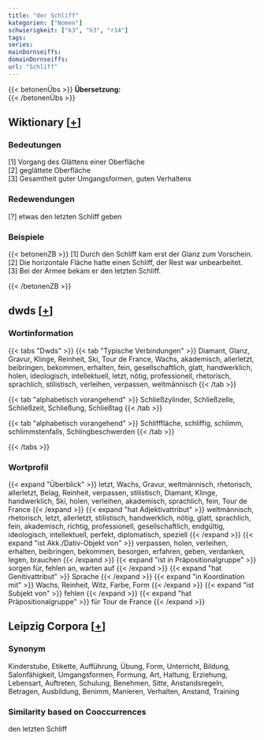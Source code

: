 ```yaml
---
title: "der Schliff"
kategorien: ["Nomen"]
schwierigkeit: ["k3", "h3", "r14"]
tags:
series:
mainDornseiffs:
domainDornseiffs:
url: "Schliff"
---
```


{{< betonenÜbs >}}
**Übersetzung:**  
{{< /betonenÜbs >}}

## Wiktionary [[+](https://de.wiktionary.org/wiki/Schliff)]

### Bedeutungen
[1] Vorgang des Glättens einer Oberfläche  
[2] geglättete Oberfläche  
[3] Gesamtheit guter Umgangsformen, guten Verhaltens  

### Redewendungen
[?] etwas den letzten Schliff geben  

### Beispiele
{{< betonenZB >}}
[1] Durch den Schliff kam erst der Glanz zum Vorschein.  
[2] Die horizontale Fläche hatte einen Schliff, der Rest war unbearbeitet.  
[3] Bei der Armee bekam er den letzten Schliff.  

{{< /betonenZB >}}


## dwds [[+](https://www.dwds.de/wb/Schliff)]

### Wortinformation
{{< tabs "Dwds" >}}
{{< tab "Typische Verbindungen" >}}
Diamant, Glanz, Gravur, Klinge, Reinheit, Ski, Tour de France, Wachs, akademisch, allerletzt, beibringen, bekommen, erhalten, fein, gesellschaftlich, glatt, handwerklich, holen, ideologisch, intellektuell, letzt, nötig, professionell, rhetorisch, sprachlich, stilistisch, verleihen, verpassen, weltmännisch
{{< /tab >}}

{{< tab "alphabetisch vorangehend" >}}
Schließzylinder, Schließzelle, Schließzeit, Schließung, Schließtag
{{< /tab >}}

{{< tab "alphabetisch vorangehend" >}}
Schlifffläche, schliffig, schlimm, schlimmstenfalls, Schlingbeschwerden
{{< /tab >}}

{{< /tabs >}}

### Wortprofil
{{< expand "Überblick" >}} letzt, Wachs, Gravur, weltmännisch, rhetorisch, allerletzt, Belag, Reinheit, verpassen, stilistisch, Diamant, Klinge, handwerklich, Ski, holen, verleihen, akademisch, sprachlich, fein, Tour de France {{< /expand >}}
{{< expand "hat Adjektivattribut" >}} weltmännisch, rhetorisch, letzt, allerletzt, stilistisch, handwerklich, nötig, glatt, sprachlich, fein, akademisch, richtig, professionell, gesellschaftlich, endgültig, ideologisch, intellektuell, perfekt, diplomatisch, speziell {{< /expand >}}
{{< expand "ist Akk./Dativ-Objekt von" >}} verpassen, holen, verleihen, erhalten, beibringen, bekommen, besorgen, erfahren, geben, verdanken, legen, brauchen {{< /expand >}}
{{< expand "ist in Präpositionalgruppe" >}} sorgen für, fehlen an, warten auf {{< /expand >}}
{{< expand "hat Genitivattribut" >}} Sprache {{< /expand >}}
{{< expand "in Koordination mit" >}} Wachs, Reinheit, Witz, Farbe, Form {{< /expand >}}
{{< expand "ist Subjekt von" >}} fehlen {{< /expand >}}
{{< expand "hat Präpositionalgruppe" >}} für Tour de France {{< /expand >}}

## Leipzig Corpora [[+](https://corpora.uni-leipzig.de/en/res?word=Schliff&corpusId=deu_newscrawl-public_2018)]


### Synonym
Kinderstube, Etikette, Aufführung, Übung, Form, Unterricht, Bildung, Salonfähigkeit, Umgangsformen, Formung, Art, Haltung, Erziehung, Lebensart, Auftreten, Schulung, Benehmen, Sitte, Anstandsregeln, Betragen, Ausbildung, Benimm, Manieren, Verhalten, Anstand, Training


### Similarity based on Cooccurrences
den letzten Schliff

